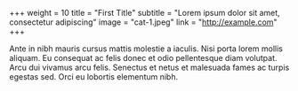 +++
weight = 10
title = "First Title"
subtitle = "Lorem ipsum dolor sit amet, consectetur adipiscing"
image = "cat-1.jpeg"
link = "http://example.com"
+++

Ante in nibh mauris cursus mattis molestie a iaculis. Nisi porta lorem mollis aliquam. Eu consequat ac felis donec et odio pellentesque diam volutpat. Arcu dui vivamus arcu felis. Senectus et netus et malesuada fames ac turpis egestas sed. Orci eu lobortis elementum nibh.
